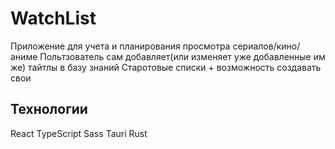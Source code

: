 # WatchList

Приложение для учета и планирования просмотра сериалов/кино/аниме
Польтзователь сам добавляет(или изменяет уже добавленные им же) тайтлы в базу знаний
Старотовые списки + возможность создавать свои

## Технологии
React
TypeScript
Sass
Tauri
Rust
